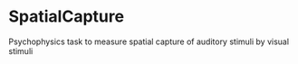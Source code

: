# SpatialCapture
Psychophysics task to measure spatial capture of auditory stimuli by visual stimuli
